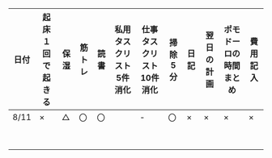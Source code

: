 
| 日付  | 起床１回で起きる | 保湿 | 筋トレ | 読書 | 私用タスクリスト5件消化 | 仕事タスクリスト10件消化 | 掃除5分 | 日記 | 翌日の計画 | ポモドーロの時間まとめ | 費用記入 |
|---|---|---|---|---|---|---|---|---|---|---|---|
| 8/11 | ×               | △   |〇     |〇    |                        | -                      | 〇     |     ×|    ×      |×                     |×         |
| | | | | | | | | | | | |
| | | | | | | | | | | | |
| | | | | | | | | | | | |
| | | | | | | | | | | | |
| | | | | | | | | | | | |
| | | | | | | | | | | | |
| | | | | | | | | | | | |
| | | | | | | | | | | | |

